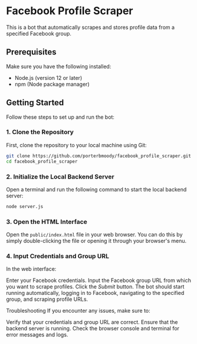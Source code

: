 # Facebook Profile Scraper

This is a bot that automatically scrapes and stores profile data from a specified Facebook group. 

## Prerequisites

Make sure you have the following installed:
- Node.js (version 12 or later)
- npm (Node package manager)

## Getting Started

Follow these steps to set up and run the bot:

### 1. Clone the Repository

First, clone the repository to your local machine using Git:

```sh
git clone https://github.com/porterbmoody/facebook_profile_scraper.git
cd facebook_profile_scraper
```
### 2. Initialize the Local Backend Server
Open a terminal and run the following command to start the local backend server:

```sh
node server.js
```
### 3. Open the HTML Interface
Open the `public/index.html` file in your web browser. You can do this by simply double-clicking the file or opening it through your browser's menu.

### 4. Input Credentials and Group URL
In the web interface:

Enter your Facebook credentials.
Input the Facebook group URL from which you want to scrape profiles.
Click the *Submit* button.
The bot should start running automatically, logging in to Facebook, navigating to the specified group, and scraping profile URLs.

Troubleshooting
If you encounter any issues, make sure to:

Verify that your credentials and group URL are correct.
Ensure that the backend server is running.
Check the browser console and terminal for error messages and logs.
